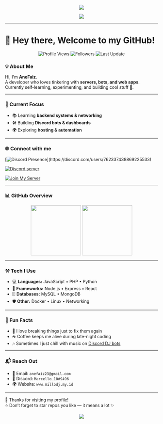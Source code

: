 <!-- 🎆 Banner Header -->
<p align="center">
  <img src="https://capsule-render.vercel.app/api?type=waving&color=0:00c6ff,100:0072ff&height=200&section=header&text=Hi,%20I'm%20AneFaiz!%20👋&fontSize=40&fontColor=ffffff&animation=fadeIn&fontAlignY=35" />
</p>

<!-- ✨ Typing Effect -->
<p align="center">
  <img src="https://readme-typing-svg.herokuapp.com?font=Fira+Code&size=22&duration=3000&pause=1000&color=0072FF&center=true&vCenter=true&width=600&lines=Developer+%7C+Bot+Maker+%7C+Web+Explorer;Always+learning+new+things+🚀;Let's+build+something+awesome+together!"/>
</p>

---

# 👋 Hey there, Welcome to my GitHub!

<p align="center">
  <img src="https://komarev.com/ghpvc/?username=anefaiz&style=for-the-badge&color=blue" alt="Profile Views"/>
  <img src="https://img.shields.io/github/followers/anefaiz?style=for-the-badge&logo=github" alt="Followers"/>
  <img src="https://img.shields.io/badge/Last%20Updated-Sep%202025-green?style=for-the-badge" alt="Last Update"/>
</p>

### 💡 About Me
Hi, I'm **AneFaiz**.  
A developer who loves tinkering with **servers, bots, and web apps**.  
Currently self-learning, experimenting, and building cool stuff 🚀.  

---

### 🚀 Current Focus
- 📚 Learning **backend systems & networking**  
- 🛠️ Building **Discord bots & dashboards**  
- 🌍 Exploring **hosting & automation**  

---

### 🌐 Connect with me
[![Discord Presence](https://lanyard.cnrad.dev/api/762337438869225533?theme=dark&bg=151515&borderRadius=15px&idleMessage=Probably%20coding%20something...)](https://discord.com/users/762337438869225533)

[![Discord server](https://discord.com/api/guilds/1028300568214651010/widget.png?style=banner2)](https://discord.com/users/762337438869225533)

[![Join My Server](https://img.shields.io/discord/1028300568214651010?label=Join%20My%20Community&logo=discord&style=for-the-badge&color=5865F2)]([YOUR_DISCORD_INVITE](https://discord.gg/mjS5J2K3ep))

---

### 📊 GitHub Overview
<p align="center">
  <img src="https://github-readme-stats.vercel.app/api?username=anefaiz&show_icons=true&theme=tokyonight" height="165">
  <img src="https://github-readme-stats.vercel.app/api/top-langs/?username=anefaiz&layout=compact&theme=tokyonight" height="165">
</p>

---

### ⚒️ Tech I Use
- 💻 **Languages:** JavaScript • PHP • Python  
- 🚀 **Frameworks:** Node.js • Express • React  
- 🗄️ **Databases:** MySQL • MongoDB  
- 🛡️ **Other:** Docker • Linux • Networking  

---

### 🎲 Fun Facts
- 🔧 I love breaking things just to fix them again  
- ☕ Coffee keeps me alive during late-night coding  
- 🎶 Sometimes I just chill with music on [Discord DJ bots](https://discord.com/oauth2/authorize?client_id=1022139217935093770&permissions=40134339741696&scope=bot+applications.commands)

---

### 📬 Reach Out
- 📧 Email: `anefaiz23@gmail.com`  
- 💬 Discord: `Marcello_10#9496`
- 🌍 Website: `www.millodj.my.id`  

---

💖 Thanks for visiting my profile!  
⭐ Don’t forget to star repos you like — it means a lot ✨  

<!-- 🌊 Footer Wave -->
<p align="center">
  <img src="https://capsule-render.vercel.app/api?type=waving&color=0:0072ff,100:00c6ff&height=120&section=footer"/>
</p>
